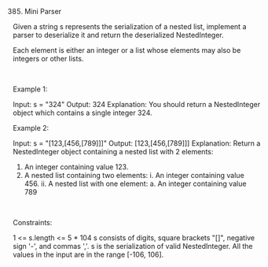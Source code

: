 385. Mini Parser

Given a string s represents the serialization of a nested list, implement a parser to deserialize it and return the deserialized NestedInteger.

Each element is either an integer or a list whose elements may also be integers or other lists.

 

Example 1:

Input: s = "324"
Output: 324
Explanation: You should return a NestedInteger object which contains a single integer 324.


Example 2:

Input: s = "[123,[456,[789]]]"
Output: [123,[456,[789]]]
Explanation: Return a NestedInteger object containing a nested list with 2 elements:
1. An integer containing value 123.
2. A nested list containing two elements:
    i.  An integer containing value 456.
    ii. A nested list with one element:
         a. An integer containing value 789


 

Constraints:

1 <= s.length <= 5 * 104
s consists of digits, square brackets "[]", negative sign '-', and commas ','.
s is the serialization of valid NestedInteger.
All the values in the input are in the range [-106, 106].